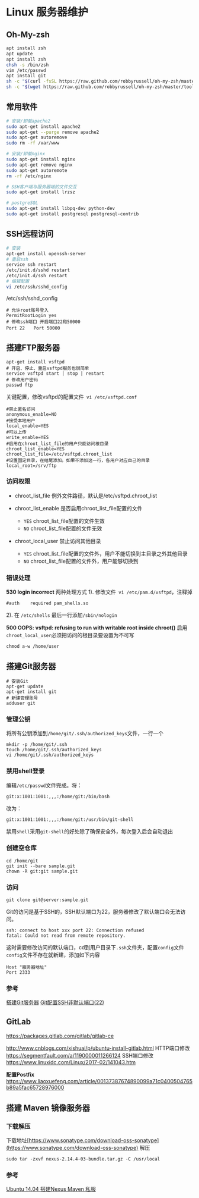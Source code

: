 # Linux 服务器维护

## Oh-My-zsh

```bash
apt install zsh
apt update
apt install zsh
chsh -s /bin/zsh
vim /etc/passwd
apt install git
sh -c "$(curl -fsSL https://raw.github.com/robbyrussell/oh-my-zsh/master/tools/install.sh)"
sh -c "$(wget https://raw.github.com/robbyrussell/oh-my-zsh/master/tools/install.sh -O -)"
```

## 常用软件

```bash
# 安装/卸载apache2
sudo apt-get install apache2
sudo apt-get --purge remove apache2
sudo apt-get autoremove
sudo rm -rf /var/www

# 安装/卸载nginx
sudo apt-get install nginx
sudo apt-get remove nginx
sudo apt-get autoremote
rm -rf /etc/nginx

# SSH客户端与服务器端的文件交互
sudo apt-get install lrzsz

# postgreSQL
sudo apt-get install libpq-dev python-dev
sudo apt-get install postgresql postgresql-contrib
```

## SSH远程访问

```bash
# 安装
apt-get install openssh-server
# 重启ssh
service ssh restart
/etc/init.d/sshd restart
/etc/init.d/ssh restart
# 编辑配置
vi /etc/ssh/sshd_config
```
/etc/ssh/sshd_config
```
# 允许root账号登入
PermitRootLogin yes
# 修改ssh端口 开启端口22和50000
Port 22　　Port 50000
```

## 搭建FTP服务器
```
apt-get install vsftpd
# 开启、停止、重启vsftpd服务也很简单
service vsftpd start | stop | restart
# 修改用户密码
passwd ftp
```
关键配置，修改vsftpd的配置文件` vi /etc/vsftpd.conf`

```
#禁止匿名访问
anonymous_enable=NO
#接受本地用户
local_enable=YES
#可以上传
write_enable=YES
#启用在chroot_list_file的用户只能访问根目录
chroot_list_enable=YES
chroot_list_file=/etc/vsftpd.chroot_list
#设置固定目录，在结尾添加。如果不添加这一行，各用户对应自己的目录
local_root=/srv/ftp
```

### 访问权限

- chroot_list_file 例外文件路径，默认是/etc/vsftpd.chroot_list

- chroot_list_enable 是否启用chroot_list_file配置的文件
  - `YES` chroot_list_file配置的文件生效
  - `NO` chroot_list_file配置的文件无效

- chroot_local_user 禁止访问其他目录
  - `YES` chroot_list_file配置的文件外，用户不能切换到主目录之外其他目录
  - `NO` chroot_list_file配置的文件外，用户能够切换到

### 错误处理
**530 login incorrect**
两种处理方式
1). 修改文件` vi /etc/pam.d/vsftpd`，注释掉

```
#auth    required pam_shells.so
```

2). 在 `/etc/shells` 最后一行添加`/sbin/nologin`

**500 OOPS: vsftpd: refusing to run with writable root inside chroot()**
启用`chroot_local_user`必须把访问的根目录要设置为不可写
```
chmod a-w /home/user
```

## 搭建Git服务器

```
# 安装Git
apt-get update
apt-get install git
# 新建管理账号
adduser git
```

### 管理公钥

将所有公钥添加到`/home/git/.ssh/authorized_keys`文件，一行一个

```
mkdir -p /home/git/.ssh
touch /home/git/.ssh/authorized_keys
vi /home/git/.ssh/authorized_keys
```

### 禁用shell登录
编辑`/etc/passwd`文件完成。将：
```
git:x:1001:1001:,,,:/home/git:/bin/bash
```
改为：
```
git:x:1001:1001:,,,:/home/git:/usr/bin/git-shell
```
禁用`shell`采用`git-shell`的好处除了确保安全外，每次登入后会自动退出

### 创建空仓库
```
cd /home/git
git init --bare sample.git
chown -R git:git sample.git
```

### 访问

```
git clone git@server:sample.git
```
Git的访问是基于SSH的，SSH默认端口为22，服务器修改了默认端口会无法访问。
```
ssh: connect to host xxx port 22: Connection refused
fatal: Could not read from remote repository.
```
这时需要修改访问的默认端口，cd到用户目录下`.ssh`文件夹，配置`config`文件
`config`文件不存在就新建，添加如下内容
```
Host "服务器地址"
Port 2333
```

### 参考

[搭建Git服务器](http://www.liaoxuefeng.com/wiki/0013739516305929606dd18361248578c67b8067c8c017b000/00137583770360579bc4b458f044ce7afed3df579123eca000)
[Git配置SSH非默认端口(22)](http://blog.csdn.net/daiwood/article/details/50561306)

## GitLab

https://packages.gitlab.com/gitlab/gitlab-ce

http://www.cnblogs.com/xishuai/p/ubuntu-install-gitlab.html
HTTP端口修改
https://segmentfault.com/a/1190000011266124
SSH端口修改
https://www.linuxidc.com/Linux/2017-02/141043.htm

**配置Postfix**
https://www.liaoxuefeng.com/article/00137387674890099a71c0400504765b89a5fac65728976000


## 搭建 Maven 镜像服务器

### 下载解压
下载地址[https://www.sonatype.com/download-oss-sonatype](https://www.sonatype.com/download-oss-sonatype)
解压
```
sudo tar -zxvf nexus-2.14.4-03-bundle.tar.gz -C /usr/local
```

### 参考
[Ubuntu 14.04 搭建Nexus Maven 私服](https://www.tianmaying.com/tutorial/maven)